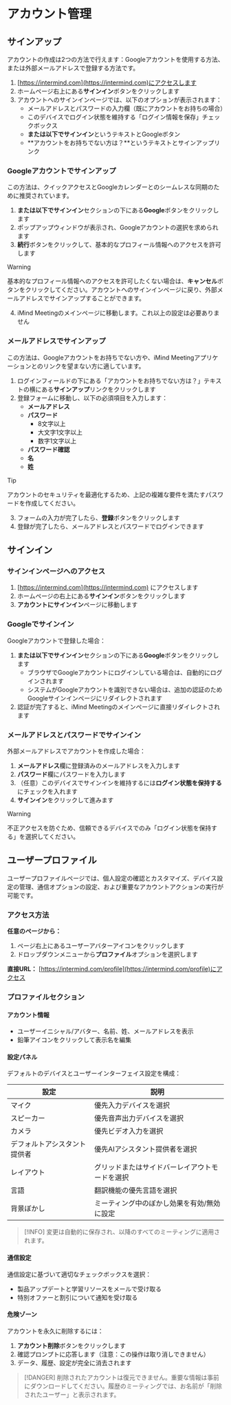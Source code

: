 # アカウント管理

## サインアップ

アカウントの作成は2つの方法で行えます：Googleアカウントを使用する方法、または外部メールアドレスで登録する方法です。

1. [https://intermind.com](https://intermind.com)にアクセスします
2. ホームページ右上にある**サインイン**ボタンをクリックします
3. アカウントへのサインインページでは、以下のオプションが表示されます：
   - メールアドレスとパスワードの入力欄（既にアカウントをお持ちの場合）
   - このデバイスでログイン状態を維持する「ログイン情報を保存」チェックボックス
   - **または以下でサインイン**というテキストとGoogleボタン
   - **アカウントをお持ちでない方は？**というテキストとサインアップリンク

### Googleアカウントでサインアップ

この方法は、クイックアクセスとGoogleカレンダーとのシームレスな同期のために推奨されています。

1. **または以下でサインイン**セクションの下にある**Google**ボタンをクリックします
2. ポップアップウィンドウが表示され、Googleアカウントの選択を求められます
3. **続行**ボタンをクリックして、基本的なプロフィール情報へのアクセスを許可します

> [!WARNING]
> 基本的なプロフィール情報へのアクセスを許可したくない場合は、**キャンセル**ボタンをクリックしてください。アカウントへのサインインページに戻り、外部メールアドレスでサインアップすることができます。

4. iMind Meetingのメインページに移動します。これ以上の設定は必要ありません

### メールアドレスでサインアップ

この方法は、Googleアカウントをお持ちでない方や、iMind Meetingアプリケーションとのリンクを望まない方に適しています。

1. ログインフィールドの下にある「アカウントをお持ちでない方は？」テキストの横にある**サインアップ**リンクをクリックします
2. 登録フォームに移動し、以下の必須項目を入力します：
   - **メールアドレス**
   - **パスワード**
     - 8文字以上
     - 大文字1文字以上
     - 数字1文字以上
   - **パスワード確認**
   - **名**
   - **姓**

> [!TIP]
> アカウントのセキュリティを最適化するため、上記の複雑な要件を満たすパスワードを作成してください。

3. フォームの入力が完了したら、**登録**ボタンをクリックします
4. 登録が完了したら、メールアドレスとパスワードでログインできます

## サインイン

### サインインページへのアクセス

1. [https://intermind.com](https://intermind.com) にアクセスします
2. ホームページの右上にある**サインイン**ボタンをクリックします
3. **アカウントにサインイン**ページに移動します

### Googleでサインイン

Googleアカウントで登録した場合：

1. **または以下でサインイン**セクションの下にある**Google**ボタンをクリックします
   - ブラウザでGoogleアカウントにログインしている場合は、自動的にログインされます
   - システムがGoogleアカウントを識別できない場合は、追加の認証のためGoogleサインインページにリダイレクトされます
2. 認証が完了すると、iMind Meetingのメインページに直接リダイレクトされます

### メールアドレスとパスワードでサインイン

外部メールアドレスでアカウントを作成した場合：

1. **メールアドレス**欄に登録済みのメールアドレスを入力します
2. **パスワード**欄にパスワードを入力します
3. （任意）このデバイスでサインインを維持するには**ログイン状態を保持する**にチェックを入れます
4. **サインイン**をクリックして進みます

> [!WARNING]
> 不正アクセスを防ぐため、信頼できるデバイスでのみ「ログイン状態を保持する」を選択してください。

## ユーザープロファイル

ユーザープロファイルページでは、個人設定の確認とカスタマイズ、デバイス設定の管理、通信オプションの設定、および重要なアカウントアクションの実行が可能です。

### アクセス方法

**任意のページから：**

1. ページ右上にあるユーザーアバターアイコンをクリックします
2. ドロップダウンメニューから**プロファイル**オプションを選択します

**直接URL：** [https://intermind.com/profile](https://intermind.com/profile)にアクセス

### プロファイルセクション

#### アカウント情報

- ユーザーイニシャル/アバター、名前、姓、メールアドレスを表示
- 鉛筆アイコンをクリックして表示名を編集

#### 設定パネル

デフォルトのデバイスとユーザーインターフェイス設定を構成：

| 設定                         | 説明                                           |
| ---------------------------- | ---------------------------------------------- |
| マイク                       | 優先入力デバイスを選択                         |
| スピーカー                   | 優先音声出力デバイスを選択                     |
| カメラ                       | 優先ビデオ入力を選択                           |
| デフォルトアシスタント提供者 | 優先AIアシスタント提供者を選択                 |
| レイアウト                   | グリッドまたはサイドバーレイアウトモードを選択 |
| 言語                         | 翻訳機能の優先言語を選択                       |
| 背景ぼかし                   | ミーティング中のぼかし効果を有効/無効に設定    |

> [!INFO]
> 変更は自動的に保存され、以降のすべてのミーティングに適用されます。

#### 通信設定

通信設定に基づいて適切なチェックボックスを選択：

- 製品アップデートと学習リソースをメールで受け取る
- 特別オファーと割引について通知を受け取る

#### 危険ゾーン

アカウントを永久に削除するには：

1. **アカウント削除**ボタンをクリックします
2. 確認プロンプトに応答します（注意：この操作は取り消しできません）
3. データ、履歴、設定が完全に消去されます

> [!DANGER]
> 削除されたアカウントは復元できません。重要な情報は事前にダウンロードしてください。履歴のミーティングでは、お名前が「削除されたユーザー」と表示されます。
